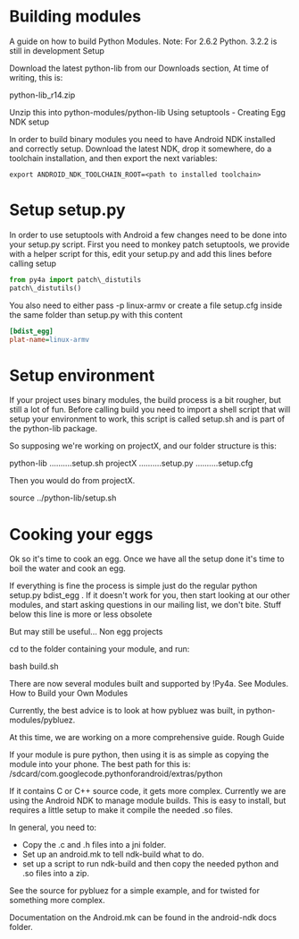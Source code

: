 Building modules
===
A guide on how to build Python Modules. Note: For 2.6.2 Python. 3.2.2 is still in development
Setup

Download the latest python-lib from our Downloads section, At time of writing, this is:

python-lib\_r14.zip

Unzip this into python-modules/python-lib
Using setuptools - Creating Egg
NDK setup

In order to build binary modules you need to have Android NDK installed and correctly setup.
Download the latest NDK, drop it somewhere, do a toolchain installation, and then export the next
variables:

```shell
export ANDROID_NDK_TOOLCHAIN_ROOT=<path to installed toolchain>
```

Setup setup.py
===
In order to use setuptools with Android a few changes need to be done into your setup.py script.
First you need to monkey patch setuptools, we provide with a helper script for this, edit your
setup.py and add this lines before calling setup

```python
from py4a import patch\_distutils
patch\_distutils()
```

You also need to either pass -p linux-armv or create a file setup.cfg inside the same folder than
setup.py with this content

```ini
[bdist_egg]
plat-name=linux-armv
```

Setup environment
===
If your project uses binary modules, the build process is a bit rougher, but still a lot of fun.
Before calling build you need to import a shell script that will setup your environment to work,
this script is called setup.sh and is part of the python-lib package.

So supposing we're working on projectX, and our folder structure is this:

python-lib
..........setup.sh
projectX
..........setup.py
..........setup.cfg

Then you would do from projectX.

source ../python-lib/setup.sh

Cooking your eggs
===

Ok so it's time to cook an egg. Once we have all the setup done it's time to boil the water and
cook an egg.

If everything is fine the process is simple just do the regular python setup.py bdist\_egg . If it
doesn't work for you, then start looking at our other modules, and start asking questions in our
mailing list, we don't bite.
Stuff below this line is more or less obsolete

But may still be useful...
Non egg projects

cd to the folder containing your module, and run:

bash build.sh

There are now several modules built and supported by !Py4a. See Modules.
How to Build your Own Modules

Currently, the best advice is to look at how pybluez was built, in python-modules/pybluez.

At this time, we are working on a more comprehensive guide.
Rough Guide

If your module is pure python, then using it is as simple as copying the module into your phone.
The best path for this is: /sdcard/com.googlecode.pythonforandroid/extras/python

If it contains C or C++ source code, it gets more complex. Currently we are using the Android NDK
to manage module builds. This is easy to install, but requires a little setup to make it compile
the needed .so files.

In general, you need to:

* Copy the .c and .h files into a jni folder.
* Set up an android.mk to tell ndk-build what to do.
* set up a script to run ndk-build and then copy the needed python and .so files into a zip. 

See the source for pybluez for a simple example, and for twisted for something more complex.

Documentation on the Android.mk can be found in the android-ndk docs folder. 

<!---
 vi: ft=markdown
 -->
